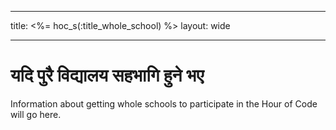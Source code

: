 * * *

title: <%= hoc_s(:title_whole_school) %> layout: wide

* * *

# यदि पुरै विद्यालय सहभागि हुने भए 

Information about getting whole schools to participate in the Hour of Code will go here.